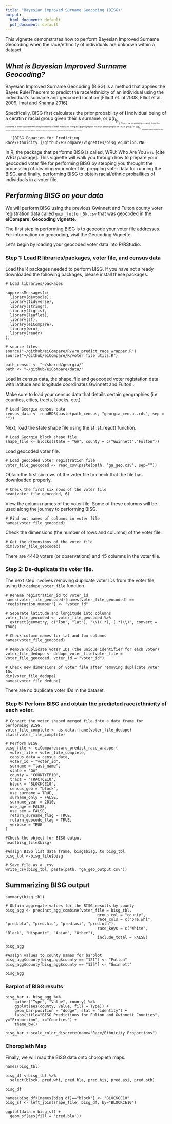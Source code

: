 ```yaml
---
title: "Bayesian Improved Surname Geocoding (BISG)"
output:
  html_document: default
  pdf_document: default
---
```

This vignette demonstrates how to perform Bayesian Improved Surname Geocoding when the race/ethncity of individuals are unknown within a dataset.

## *What is Bayesian Improved Surname Geocoding?*

Bayesian Improved Surname Geocoding (BISG) is a method that applies the Bayes Rule/Theorem to predict the race/ethnicity of an individual using the individual's surname and geocoded location [Elliott et. al 2008, Elliot et al. 2009, Imai and Khanna 2016]. 

Specifically, BISG first calculates the prior probability of **i** individual being of a ceratin **r** racial group given their **s** surname, or p(r<sub>i<sub>|s<sub>i<sub>). The prior probability created from the surname is then updated with the probability of the **i** individual living in a **g** geographic location belonging to a *r* racial group, or p(g<sub>i<sub>|r<sub>i<sub>). The following equation describes how BISG calculates race/ethnicity of individuals using Bayes Theorem, given the surname and geographic location, and specifically when race/ethncicty is unknown :
      

      ![BISG Equation for Predicting Race/Ethnicity.]/github/eiCompare/vignettes/bisg_equation.PNG

In R, the package that performs BISG is called, WRU: Who Are You `wru` [cite WRU package]. This vignette will walk you through how to prepare your geocoded voter file for performing BISG by stepping you throught the processing of cleaning your voter file, prepping voter data for running the BISG, and finally, performing BISG to obtain racial/ethnic probailities of individuals in a voter file.

## *Performing BISG on your data*
We will perform BISG using the previous Gwinnett and Fulton county voter registration data called `gwin_fulton_5k.csv` that was geocoded in the **eiCompare: Geocoding vignette**. 

The first step in performing BISG is to geocode your voter file addresses. For information on geocoding, visit the Geocoding Vignette. 

Let's begin by loading your geocoded voter data into R/RStudio.

### Step 1: Load R libraries/packages, voter file, and census data

Load the R packages needed to perform BISG. If you have not already downloaded the following packages, please install these packages.
```{r}
# Load libraries/packages

suppressMessages(c(
  library(devtools),
  library(tidyverse),
  library(stringr),
  library(tigris),
  library(leaflet),
  library(sf),
  library(eiCompare),
  library(wru),
  library(readr)
))
```

```{r}
# source files
source("~/github/eiCompare/R/wru_predict_race_wrapper.R")
source("~/github/eiCompare/R/voter_file_utils.R")
```

```{r}
path_census <- "~/shared/georgia/"
path <- "~/github/eiCompare/data/"
```

Load in census data, the shape_file and geocoded voter registation data with latitude and longitude coordinates Gwinnett and Fulton .

Make sure to load your census data that details certain geographies (i.e. counties, cities, tracts, blocks, etc.)
```{r}
# Load Georgia census data
census_data <- readRDS(paste(path_census, "georgia_census.rds", sep = ""))
```

Next, load the state shape file using the sf::st_read() function.
```{r}
# Load Georgia block shape file
shape_file <- blocks(state = "GA", county = c("Gwinnett","Fulton"))
```

Load geocoded voter file.
```{r}
# Load geocoded voter registration file
voter_file_geocoded <- read_csv(paste(path, "ga_geo.csv", sep=""))
```

Obtain the first six rows of the voter file to check that the file has downloaded properly.
```{r}
# Check the first six rows of the voter file
head(voter_file_geocoded, 6)
```

View the column names of the voter file. Some of these columns will be used along the journey to performing BISG.
```{r}
# Find out names of columns in voter file
names(voter_file_geocoded)
```

Check the dimensions (the number of rows and columns) of the voter file.
```{r}
# Get the dimensions of the voter file
dim(voter_file_geocoded)
```
There are 4440 voters (or observations) and 45 columns in the voter file.


### Step 2: De-duplicate the voter file.

The next step involves removing duplicate voter IDs from the voter file, using the `dedupe_voter_file` function. 
```{r}
# Rename registration_id to voter_id
names(voter_file_geocoded)[names(voter_file_geocoded) == "registration_number"] <- "voter_id"

# Separate latitude and longitude into columns
voter_file_geocoded <- voter_file_geocoded %>%
  extract(geometry, c("lon", "lat"), "\\((.*), (.*)\\)", convert = TRUE)
```

```{r}
# Check column names for lat and lon columns
names(voter_file_geocoded)
```

```{r}
# Remove duplicate voter IDs (the unique identifier for each voter)
voter_file_dedupe <- dedupe_voter_file(voter_file = voter_file_geocoded, voter_id = "voter_id")

# Check new dimensions of voter file after removing duplicate voter IDs
dim(voter_file_dedupe)
names(voter_file_dedupe)
```

There are no duplicate voter IDs in the dataset.

### Step 5: Perform BISG and obtain the predicted race/ethnicity of each voter.
```{r}
# Convert the voter_shaped_merged file into a data frame for performing BISG.
voter_file_complete <- as.data.frame(voter_file_dedupe)
class(voter_file_complete)
```

```{r}
# Perform BISG
bisg_file <- eiCompare::wru_predict_race_wrapper(
  voter_file = voter_file_complete,
  census_data = census_data,
  voter_id = "voter_id",
  surname = "last_name",
  state = "GA",
  county = "COUNTYFP10",
  tract = "TRACTCE10",
  block = "BLOCKCE10",
  census_geo = "block",
  use_surname = TRUE,
  surname_only = FALSE,
  surname_year = 2010,
  use_age = FALSE,
  use_sex = FALSE,
  return_surname_flag = TRUE,
  return_geocode_flag = TRUE,
  verbose = TRUE
)
```

```{r}
#Check the object for BISG output
head(bisg_file$bisg)

#Assign BISG list data frame, bisg$bisg, to bisg_tbl
bisg_tbl <-bisg_file$bisg

```

```{r}
# Save file as a .csv
write_csv(bisg_tbl, paste(path, "ga_geo_output.csv"))
```


## Summarizing BISG output
```{r}
summary(bisg_tbl)
```


```{r}
# Obtain aggregate values for the BISG results by county
bisg_agg <- precinct_agg_combine(voter_file = bisg_tbl,
                                        group_col = "county",
                                        race_cols = c("pre.whi", "pred.bla", "pred.his", "pred.asi", "pred.oth"),
                                        race_keys = c("White", "Black", "Hispanic", "Asian", "Other"),
                                        include_total = FALSE)

bisg_agg

```

```{r}
#Assign values to county names for barplot
bisg_agg$county[bisg_agg$county == "121"] <- "Fulton"
bisg_agg$county[bisg_agg$county == "135"] <- "Gwinnett"

bisg_agg
```

### Barplot of BISG results
```{r}
bisg_bar <- bisg_agg %>%
    gather("Type", "Value",-county) %>%
    ggplot(aes(county, Value, fill = Type)) +
    geom_bar(position = "dodge", stat = "identity") +
    labs(title="BISG Predictions for Fulton and Gwinnett Counties", y="Proportion", x="Counties") +
    theme_bw()

bisg_bar + scale_color_discrete(name="Race/Ethnicity Proportions")
```

### Choropleth Map
Finally, we will map the BISG data onto choropleth maps.

```{r}
names(bisg_tbl)
```

```{r}
bisg_df <-bisg_tbl %>%
  select(block, pred.whi, pred.bla, pred.his, pred.asi, pred.oth)

bisg_df
```

```{r}
names(bisg_df)[names(bisg_df)=="block"] <- "BLOCKCE10"
bisg_sf <- left_join(shape_file, bisg_df, by="BLOCKCE10")

ggplot(data = bisg_sf) +
  geom_sf(aes(fill = 'pred.bla'))
```
